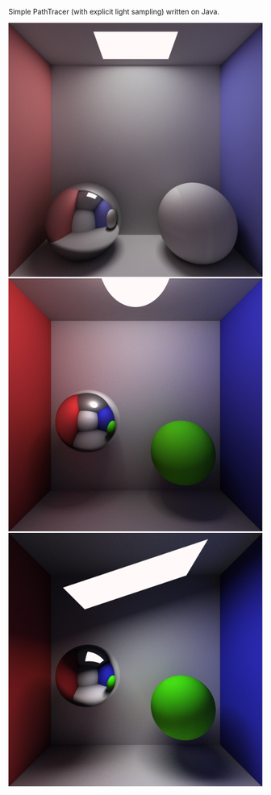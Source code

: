 Simple PathTracer (with explicit light sampling) written on Java.

![alt tag](https://raw.githubusercontent.com/sanex3339/PathTracer-Java/master/preview/cornellbox.png)
![alt tag](https://raw.githubusercontent.com/sanex3339/PathTracer-Java/master/preview/preview.jpg)
![alt tag](https://raw.githubusercontent.com/sanex3339/PathTracer-Java/master/preview/preview2.jpg)